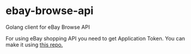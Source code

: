 # ebay-browse-api
Golang client for eBay Browse API 

For using eBay shopping API you need to get Application Token. You can make it using [this repo.](github.com/hotafrika/ebay-common)

